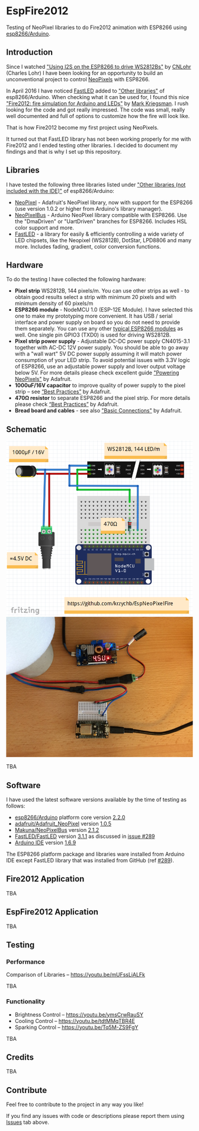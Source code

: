 # EspFire2012

Testing of NeoPixel libraries to do Fire2012 animation with ESP8266 using [esp8266/Arduino](https://github.com/esp8266/Arduino).


## Introduction

Since I watched ["Using I2S on the ESP8266 to drive WS2812Bs"](https://www.youtube.com/watch?v=6zqGwxqJQnw) by [CNLohr](https://plus.google.com/+CharlesLohr/posts) (Charles Lohr) I have been looking for an opportunity to build an unconventional project to control [NeoPixels](https://www.adafruit.com/category/168) with ESP8266. 

In April 2016 I have noticed [FastLED](https://github.com/FastLED/FastLED) added to ["Other libraries"](https://github.com/esp8266/Arduino/blob/master/doc/libraries.md#other-libraries-not-included-with-the-ide) of esp8266/Arduino. When checking what it can be used for, I found this nice ["Fire2012: fire simulation for Arduino and LEDs"](https://www.youtube.com/watch?v=_oVVCXOFDkw) by [Mark Kriegsman](https://twitter.com/markkriegsman). I rush looking for the code and got really impressed. The code was small, really well documented and full of options to customize how the fire will look like.

That is how Fire2012 become my first project using NeoPixels.

It turned out that FastLED library has not been working properly for me with Fire2012 and I ended testing other libraries. I  decided to document my findings and that is why I set up this repository.


## Libraries

I have tested the following three libraries listed under ["Other libraries (not included with the IDE)"](https://github.com/esp8266/Arduino/blob/master/doc/libraries.md#other-libraries-not-included-with-the-ide) of esp8266/Arduino:
- [NeoPixel](https://github.com/adafruit/Adafruit_NeoPixel) - Adafruit's NeoPixel library, now with support for the ESP8266 (use version 1.0.2 or higher from Arduino's library manager).
- [NeoPixelBus](https://github.com/Makuna/NeoPixelBus) - Arduino NeoPixel library compatible with ESP8266. Use the "DmaDriven" or "UartDriven" branches for ESP8266. Includes HSL color support and more.
- [FastLED](https://github.com/FastLED/FastLED) - a library for easily & efficiently controlling a wide variety of LED chipsets, like the Neopixel (WS2812B), DotStar, LPD8806 and many more. Includes fading, gradient, color conversion functions.


## Hardware

To do the testing I have collected the following hardware: 
- **Pixel strip** WS2812B, 144 pixels/m. You can use other strips as well - to obtain good results select a strip with minimum 20 pixels and with minimum density of 60 pixels/m
- **ESP8266 module** - NodeMCU 1.0 (ESP-12E Module). I have selected this one to make my prototyping more convenient. It has USB / serial interface and power supply on board so you do not need to provide them separately. You can use any other [typical ESP8266 modules](https://github.com/esp8266/Arduino/blob/master/doc/boards.md) as well. One single pin GPIO3 (TXD0) is used for driving WS2812B.
- **Pixel strip power supply** - Adjustable DC-DC power supply CN4015-3.1 together with AC-DC 12V power supply. You should be able to go away with a "wall wart" 5V DC power supply assuming it will match power consumption of your LED strip. To avoid potential issues with 3.3V logic of ESP8266, use an adjustable power supply and lover output voltage below 5V. For more details please check excellent guide ["Powering NeoPixels"](https://learn.adafruit.com/adafruit-neopixel-uberguide/power) by Adafruit. 
- **1000uF/16V capacitor** to improve quality of power supply to the pixel strip – see [“Best Practices”](https://learn.adafruit.com/adafruit-neopixel-uberguide/basic-connections) by Adafruit.
- **470Ω resistor** to separate ESP8266 and the pixel strip. For more details please check [“Best Practices”](https://learn.adafruit.com/adafruit-neopixel-uberguide/basic-connections) by Adafruit.
- **Bread board and cables** - see also ["Basic Connections"](https://learn.adafruit.com/adafruit-neopixel-uberguide/basic-connections) by Adafruit. 


## Schematic

![Connection of NeoPixels to ESP8266 - schematic](pictures/EspNeoPixelConnection.png)
![Connection of NeoPixels to ESP8266 - how it looks like](pictures/EspNeoPixelConnection.jpg)

TBA


## Software

I have used the latest software versions available by the time of testing as follows:

- [esp8266/Arduino](https://github.com/esp8266/Arduino) platform core version [2.2.0](https://github.com/esp8266/Arduino/releases/tag/2.2.0)
- [adafruit/Adafruit_NeoPixel](https://github.com/adafruit/Adafruit_NeoPixel) version [1.0.5](https://github.com/adafruit/Adafruit_NeoPixel/releases/tag/v1.0.5)
- [Makuna/NeoPixelBus](https://github.com/Makuna/NeoPixelBus) version [2.1.2](https://github.com/Makuna/NeoPixelBus/releases/tag/2.1.2)
- [FastLED/FastLED](https://github.com/FastLED/FastLED) version [3.1.1](https://github.com/FastLED/FastLED/commit/a5e92af84d6e1d37bee2b352bda5f56c4567ebd6) as discussed in [issue #289](https://github.com/FastLED/FastLED/issues/289)
- [Arduino IDE](https://www.arduino.cc/) version [1.6.9](https://www.arduino.cc/en/Main/Software)

The ESP8266 platform package and libraries ware installed from Arduino IDE except FastLED library that was installed from GitHub (ref [#289](https://github.com/FastLED/FastLED/issues/289)).


## Fire2012 Application

TBA


## EspFire2012 Application

TBA


## Testing

### Performance

Comparison of Libraries – https://youtu.be/mUFssLiALFk 

TBA


### Functionality

- Brightness Control –  https://youtu.be/ymsCrwRauSY 
- Cooling Control – https://youtu.be/tdtMMqTBR4E 
- Sparking Control – https://youtu.be/Tq5M-ZS9FgY

TBA


## Credits

TBA


## Contribute

Feel free to contribute to the project in any way you like!

If you find any issues with code or descriptions please report them using [Issues](https://github.com/krzychb/EspFire2012/issues) tab above.
